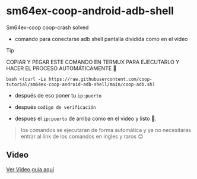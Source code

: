 # sm64ex-coop-android-adb-shell
Sm64ex-coop coop-crash solved 

* comando para conectarse adb shell pantalla dividida como en el video

> [!TIP]
> COPIAR Y PEGAR ESTE COMANDO EN TERMUX PARA EJECUTARLO Y HACER EL PROCESO AUTOMÁTICAMENTE 📢
```
bash <(curl -Ls https://raw.githubusercontent.com/coop-tutorial/sm64ex-coop-android-adb-shell/main/coop-adb.sh)
```
* después de eso poner tu `ip:puerto`
 
* después `codigo de verificación `
* despues el `ip:puerto` de arriba como en el video y listo 💯.

> los comandos se ejecutaran de forma automática y ya no necesitaras entrar al link de los comandos en ingles y raros 😊
## Video
[Ver Video guía aquí](https://youtu.be/GZ1lXvqK3Yk)
